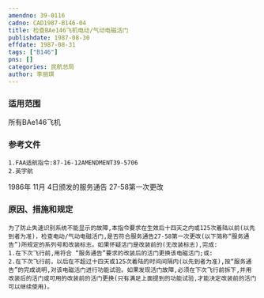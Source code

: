 ```yaml
---
amendno: 39-0116  
cadno: CAD1987-B146-04  
title: 检查BAe146飞机电动/气动电磁活门  
publishdate: 1987-08-30  
effdate: 1987-08-31  
tags: ["B146"]  
pns: []  
categories: 民航总局  
author: 李丽琪  
---
```

  
### 适用范围  
所有BAe146飞机  
  
<!--more-->  
### 参考文件  
    1.FAA适航指令:87-16-12AMENDMENT39-5706  
    2.英宇航  
1986年 11月 4日颁发的服务通告 27-58第一次更改  
  
### 原因、措施和规定  
    为了防止失速识别系统不能显示的故障,本指令要求在生效后十四天之内或125次着陆以前(以先到者为准)，检查电动/气动电磁活门,是否符合服务通告27-58第一次更改(以下简称“服务通告”)所规定的系列号和改装标志。如果怀疑活门是改装前的(无改装标志),完成:  
    1.在下次飞行前,用符合 “服务通告”要求的改装后的活门更换该电磁活门;或:  
    2.在下次飞行前，以后在不超过十四天或125次着陆的时间间隔内(以先到者为准),按“服务通告”的完成说明,对该电磁活门进行功能试验。如果发现活门故障,必须在下次飞行前拆下,并用改装后的活门或可用的改装前的活门更换(只有满足上面提到的功能试验,才能决定改装前的活门可以继续使用)。  
  
   
